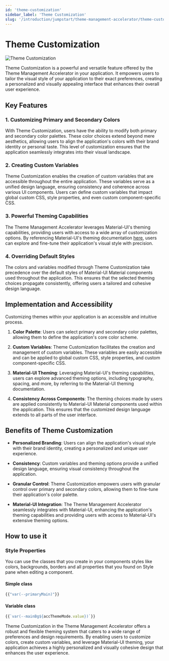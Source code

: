 ```yaml
---
id: 'theme-customization'
sidebar_label: 'Theme Customization'
slug: '/introduction/jumpstart/theme-management-accelerator/theme-customization'
---
```

# Theme Customization

![Theme Customization](../_images/themeCustomization.gif)

Theme Customization is a powerful and versatile feature offered by the Theme Management Accelerator in your application. It empowers users to tailor the visual style of your application to their exact preferences, creating a personalized and visually appealing interface that enhances their overall user experience.

## Key Features

### 1. Customizing Primary and Secondary Colors

With Theme Customization, users have the ability to modify both primary and secondary color palettes. These color choices extend beyond mere aesthetics, allowing users to align the application's colors with their brand identity or personal taste. This level of customization ensures that the application seamlessly integrates into their visual landscape.

### 2. Creating Custom Variables

Theme Customization enables the creation of custom variables that are accessible throughout the entire application. These variables serve as a unified design language, ensuring consistency and coherence across various UI components. Users can define custom variables that impact global custom CSS, style properties, and even custom component-specific CSS.

### 3. Powerful Theming Capabilities

The Theme Management Accelerator leverages Material-UI's theming capabilities, providing users with access to a wide array of customization options. By referencing Material-UI's theming documentation [here](https://mui.com/material-ui/customization/theming/), users can explore and fine-tune their application's visual style with precision.

### 4. Overriding Default Styles

The colors and variables modified through Theme Customization take precedence over the default styles of Material-UI Material components used throughout the application. This ensures that the selected theming choices propagate consistently, offering users a tailored and cohesive design language.

## Implementation and Accessibility

Customizing themes within your application is an accessible and intuitive process.

1. **Color Palette**: Users can select primary and secondary color palettes, allowing them to define the application's core color scheme.

2. **Custom Variables**: Theme Customization facilitates the creation and management of custom variables. These variables are easily accessible and can be applied to global custom CSS, style properties, and custom component-specific CSS.

3. **Material-UI Theming**: Leveraging Material-UI's theming capabilities, users can explore advanced theming options, including typography, spacing, and more, by referring to the Material-UI theming documentation.

4. **Consistency Across Components**: The theming choices made by users are applied consistently to Material-UI Material components used within the application. This ensures that the customized design language extends to all parts of the user interface.

## Benefits of Theme Customization

- **Personalized Branding**: Users can align the application's visual style with their brand identity, creating a personalized and unique user experience.

- **Consistency**: Custom variables and theming options provide a unified design language, ensuring visual consistency throughout the application.

- **Granular Control**: Theme Customization empowers users with granular control over primary and secondary colors, allowing them to fine-tune their application's color palette.

- **Material-UI Integration**: The Theme Management Accelerator seamlessly integrates with Material-UI, enhancing the application's theming capabilities and providing users with access to Material-UI's extensive theming options.

## How to use it

### Style Properties

You can use the classes that you create in your components styles like colors, backgrounds, borders and all properties that you found on Style pane when editing a component.

#### **Simple class**

```js
{{"var(--primaryMain)"}}
```

#### **Variable class**

```js
{{`var(--mainBg${accThemeMode.value})`}}
```

Theme Customization in the Theme Management Accelerator offers a robust and flexible theming system that caters to a wide range of preferences and design requirements. By enabling users to customize colors, create custom variables, and leverage Material-UI theming, your application achieves a highly personalized and visually cohesive design that enhances the user experience.